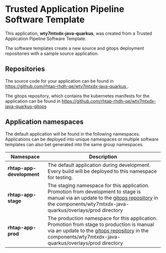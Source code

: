 # Trusted Application Pipeline Software Template

This application, **wty7mtxdx-java-quarkus**, was created from a Trusted Application Pipeline Software Template.

The software templates create a new source and gitops deployment repositories with a sample source application. 

## Repositories

The source code for your application can be found in [https://github.com/rhtap-rhdh-qe/wty7mtxdx-java-quarkus ](https://github.com/rhtap-rhdh-qe/wty7mtxdx-java-quarkus ).
 
The gitops repository, which contains the kubernetes manifests for the application can be found in 
[https://github.com/rhtap-rhdh-qe/wty7mtxdx-java-quarkus-gitops ](https://github.com/rhtap-rhdh-qe/wty7mtxdx-java-quarkus-gitops ) 

## Application namespaces 

The default application will be found in the following namespaces. Applications can be deployed into unique namespaces or multiple software templates can also bet generated into the same group namespaces.  

|  Namespace   |  Description   |  
| -------- | -------- |   
| **rhtap-app-development** | The default application during development. Every build will be deployed to this namespace for testing. | 
| **rhtap-app-stage** | The staging namespace for this application. Promotion from development to stage is manual via an update to the [gitops repository](https://github.com/rhtap-rhdh-qe/wty7mtxdx-java-quarkus-gitops ) in the components/wty7mtxdx-java-quarkus/overlays/prod directory |  
| **rhtap-app-prod** | The production namespace for this application. Promotion from stage to production is manual via an update to the [gitops repository](https://github.com/rhtap-rhdh-qe/wty7mtxdx-java-quarkus-gitops ) in the components/wty7mtxdx-java-quarkus/overlays/prod directory | 
